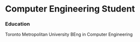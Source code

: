 # Computer Engineering Student

### Education
Toronto Metropolitan University
BEng in Computer Engineering
